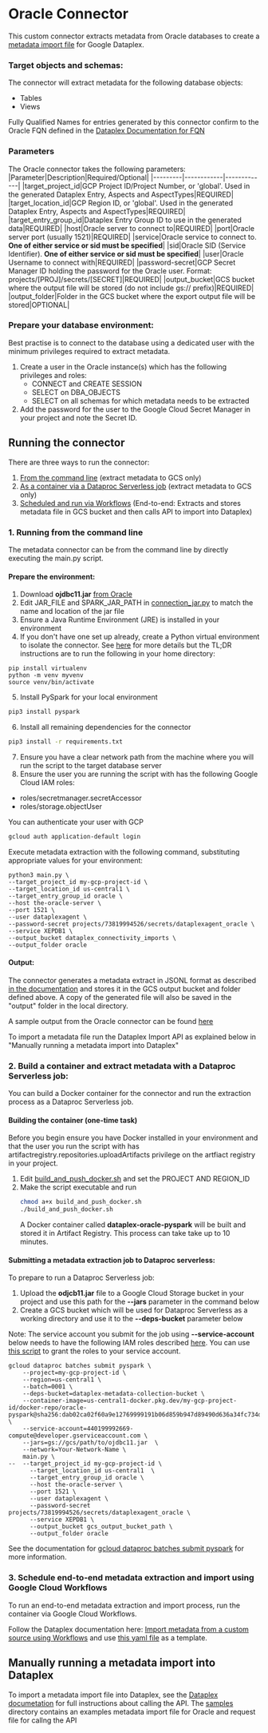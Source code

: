 # Oracle Connector

This custom connector extracts metadata from Oracle databases to create a [metadata import file](https://cloud.google.com/dataplex/docs/import-metadata#components) for Google Dataplex.  

### Target objects and schemas:

The connector will extract metadata for the following database objects:
* Tables
* Views

Fully Qualified Names for entries generated by this connector confirm to the Oracle FQN defined in the [Dataplex Documentation for FQN](https://cloud.google.com/dataplex/docs/fully-qualified-names#predefined-oracle)

### Parameters
The Oracle connector takes the following parameters:
|Parameter|Description|Required/Optional|
|---------|------------|-------------|
|target_project_id|GCP Project ID/Project Number, or 'global'. Used in the generated Dataplex Entry, Aspects and AspectTypes|REQUIRED|
|target_location_id|GCP Region ID, or 'global'. Used in the generated Dataplex Entry, Aspects and AspectTypes|REQUIRED|
|target_entry_group_id|Dataplex Entry Group ID to use in the generated data|REQUIRED|
|host|Oracle server to connect to|REQUIRED|
|port|Oracle server port (usually 1521)|REQUIRED|
|service|Oracle service to connect to. **One of either service or sid must be specified**|
|sid|Oracle SID (Service Identifier). **One of either service or sid must be specified**|
|user|Oracle Username to connect with|REQUIRED|
|password-secret|GCP Secret Manager ID holding the password for the Oracle user. Format: projects/[PROJ]/secrets/[SECRET]|REQUIRED|
|output_bucket|GCS bucket where the output file will be stored (do not include gs:// prefix)|REQUIRED|
|output_folder|Folder in the GCS bucket where the export output file will be stored|OPTIONAL|

### Prepare your database environment:

Best practise is to connect to the database using a dedicated user with the minimum privileges required to extract metadata. 
1. Create a user in the Oracle instance(s) which has the following privileges and roles: 
    * CONNECT and CREATE SESSION
    * SELECT on DBA_OBJECTS
    * SELECT on all schemas for which metadata needs to be extracted
2. Add the password for the user to the Google Cloud Secret Manager in your project and note the Secret ID.

## Running the connector
There are three ways to run the connector:
1) [From the command line](###running-from-the-command-line) (extract metadata to GCS only)
2) [As a container via a Dataproc Serverless job](###build-a-container-and-extract-metadata-with-a-dataproc-serverless-job) (extract metadata to GCS only)
3) [Scheduled and run via Workflows](###schedule-end-to-end-metadata-extraction-and-import-using-google-cloud-workflows) (End-to-end: Extracts and stores metadata file in GCS bucket and then calls API to import into Dataplex)

### 1. Running from the command line

The metadata connector can be from the command line by directly executing the main.py script.

#### Prepare the environment:
1. Download **ojdbc11.jar** [from Oracle](https://www.oracle.com/database/technologies/appdev/jdbc-downloads.html)
2. Edit JAR_FILE and SPARK_JAR_PATH in [connection_jar.py](src/connection_jar.py) to match the name and location of the jar file
3. Ensure a Java Runtime Environment (JRE) is installed in your environment
4. If you don't have one set up already, create a Python virtual environment to isolate the connector.
    See [here](https://www.freecodecamp.org/news/how-to-setup-virtual-environments-in-python/) for more details but the TL;DR instructions are to run the following in your home directory:
```
pip install virtualenv
python -m venv myvenv
source venv/bin/activate
```
5. Install PySpark for your local environment
```bash
pip3 install pyspark
```
6. Install all remaining dependencies for the connector 
```bash
pip3 install -r requirements.txt
```
7. Ensure you have a clear network path from the machine where you will run the script to the target database server
8. Ensure the user you are running the script with has the following Google Cloud IAM roles:
-   roles/secretmanager.secretAccessor
-   roles/storage.objectUser

You can authenticate your user with GCP 
```bash
gcloud auth application-default login
```

Execute metadata extraction with the following command, substituting appropriate values for your environment:

```shell 
python3 main.py \
--target_project_id my-gcp-project-id \
--target_location_id us-central1 \
--target_entry_group_id oracle \
--host the-oracle-server \
--port 1521 \
--user dataplexagent \
--password-secret projects/73819994526/secrets/dataplexagent_oracle \
--service XEPDB1 \
--output_bucket dataplex_connectivity_imports \
--output_folder oracle
```

#### Output:
The connector generates a metadata extract in JSONL format as described [in the documentation](https://cloud.google.com/dataplex/docs/import-metadata#metadata-import-file) and stores it in the GCS output bucket and folder defined above. A copy of the generated file will also be saved in the "output" folder in the local directory.

A sample output from the Oracle connector can be found [here](sample/)

To import a metadata file run the Dataplex Import API as explained below in "Manually running a metadata import into Dataplex"

### 2. Build a container and extract metadata with a Dataproc Serverless job:

You can build a Docker container for the connector and run the extraction process as a Dataproc Serverless job.

#### Building the container (one-time task)

Before you begin ensure you have Docker installed in your environment and that the user you run the script with has artifactregistry.repositories.uploadArtifacts privilege on the artfiact registry in your project.

1. Edit [build_and_push_docker.sh](build_and_push_docker.sh) and set the PROJECT AND REGION_ID
2. Make the script executable and run
    ```bash
    chmod a+x build_and_push_docker.sh
    ./build_and_push_docker.sh
    ``` 
    A Docker container called **dataplex-oracle-pyspark** will be built and stored it in Artifact Registry. 
    This process can take take up to 10 minutes.

#### Submitting a metadata extraction job to Dataproc serverless:

To prepare to run a Dataproc Serverless job:

1. Upload the **odjcb11.jar** file to a Google Cloud Storage bucket in your project and use this path for the **--jars** parameter in the command below
2. Create a GCS bucket which will be used for Dataproc Serverless as a working directory and use it to the **--deps-bucket** parameter below

Note: The service account you submit for the job using **--service-account** below needs to have the following IAM roles described [here](https://cloud.google.com/dataplex/docs/import-using-workflows-custom-source#required-roles). You can use [this script](../common_scripts/grant_SA_dataproc_roles.sh) to grant the roles to your service account.

```shell
gcloud dataproc batches submit pyspark \
    --project=my-gcp-project-id \
    --region=us-central1 \
    --batch=0001 \
    --deps-bucket=dataplex-metadata-collection-bucket \  
    --container-image=us-central1-docker.pkg.dev/my-gcp-project-id/docker-repo/oracle-pyspark@sha256:dab02ca02f60a9e12769999191b06d859b947d89490d636a34fc734d4a0b6d08 \
    --service-account=440199992669-compute@developer.gserviceaccount.com \
    --jars=gs://gcs/path/to/ojdbc11.jar  \
    --network=Your-Network-Name \
    main.py \
--  --target_project_id my-gcp-project-id \
      --target_location_id us-central1	\
      --target_entry_group_id oracle \
      --host the-oracle-server \
      --port 1521 \
      --user dataplexagent \
      --password-secret projects/73819994526/secrets/dataplexagent_oracle \
      --service XEPDB1 \
      --output_bucket gcs_output_bucket_path \
      --output_folder oracle
```

See the documentation for [gcloud dataproc batches submit pyspark](https://cloud.google.com/sdk/gcloud/reference/dataproc/batches/submit/pyspark) for more information.

### 3. Schedule end-to-end metadata extraction and import using Google Cloud Workflows

To run an end-to-end metadata extraction and import process, run the container via Google Cloud Workflows. 

Follow the Dataplex documentation here: [Import metadata from a custom source using Workflows](https://cloud.google.com/dataplex/docs/import-using-workflows-custom-source) and use [this yaml file](https://github.com/GoogleCloudPlatform/cloud-dataplex/blob/main/managed-connectivity/cloud-workflows/byo-connector/templates/byo-connector.yaml) as a template.


## Manually running a metadata import into Dataplex

To import a metadata import file into Dataplex, see the [Dataplex documetation](https://cloud.google.com/dataplex/docs/import-metadata#import-metadata) for full instructions about calling the API.
The [samples](/samples) directory contains an examples metadata import file for Oracle and request file for callng the API